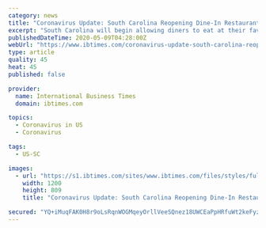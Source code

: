```yaml
---
category: news
title: "Coronavirus Update: South Carolina Reopening Dine-In Restaurants At 50% Capacity On May 11"
excerpt: "South Carolina will begin allowing diners to eat at their favorite restaurants Monday (May 11) as Gov. Henry McMaster announced the resumption of dine-in services in a limited capacity."
publishedDateTime: 2020-05-09T04:28:00Z
webUrl: "https://www.ibtimes.com/coronavirus-update-south-carolina-reopening-dine-restaurants-50-capacity-may-11-2973262"
type: article
quality: 45
heat: 45
published: false

provider:
  name: International Business Times
  domain: ibtimes.com

topics:
  - Coronavirus in US
  - Coronavirus

tags:
  - US-SC

images:
  - url: "https://s1.ibtimes.com/sites/www.ibtimes.com/files/styles/full/public/2020/05/08/1600px-mcmasterannouncesadjutantgeneralnominee.jpg"
    width: 1200
    height: 809
    title: "Coronavirus Update: South Carolina Reopening Dine-In Restaurants At 50% Capacity On May 11"

secured: "YQ+iMuqFAK0H8r9oLsRqnWOGMqeyOrllVeeSQnez18UWCEaPpHRfuWt2keFyzHDcQTzo9kcSIevEnoN7p3/il3UXGjaHI2MTkUSj6Ce/BGaaF6cAXZ3QXfHSb/Qr+pv+ZLfYYYjPopKJo0rS8zmTLWDbeLXsSkTy8Hzy67wEFg4/uOgtaUT3aPbpp+09yMxQL6jUo/cj2LtUO4v/pvUnvFVUbotqUvu0BiJTLvjWuYmnBy6yjj69sJXC0k3GCI88+59oDrtg/zr/76EAqRqz/wQc/9m20bPV9qjkmniTPKLYIDur6lJvckcpxeu67LOiEIpeM8zub2FSGA6YMLssbuos8KKFtn9aec4fe6M9AQ3X9NAHOWaRzHQdhYTVH4VRTAS875fYzV62qniyMKU//owM+KT7hRD6rPMzs099Yw0mMNsyIBk2Q0hag2U3ni+0y214wOy1mIZRWjZzgLW5PgSFULhvZefFOU8XXzwTWyo=;6MkxC5czC5SDDmIzh5gfEA=="
---
```


